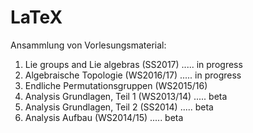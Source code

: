 # LaTeX
Ansammlung von Vorlesungsmaterial:

1. Lie groups and Lie algebras (SS2017) ..... in progress
2. Algebraische Topologie (WS2016/17) ..... in progress
3. Endliche Permutationsgruppen (WS2015/16)
4. Analysis Grundlagen, Teil 1 (WS2013/14) ..... beta
5. Analysis Grundlagen, Teil 2 (SS2014) ..... beta
6. Analysis Aufbau (WS2014/15) ..... beta
